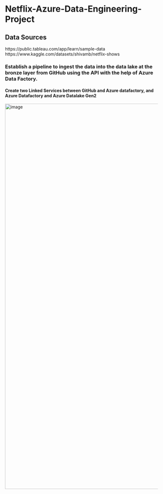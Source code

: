 # Netflix-Azure-Data-Engineering-Project

## Data Sources
<link> https://public.tableau.com/app/learn/sample-data </link>
<br>
https://www.kaggle.com/datasets/shivamb/netflix-shows

### Establish a pipeline to ingest the data into the data lake at the bronze layer from GitHub using the API with the help of Azure Data Factory.
#### Create two Linked Services between GitHub and Azure datafactory, and Azure Datafactory and Azure Datalake Gen2
<img width="1268" alt="image" src="https://github.com/user-attachments/assets/349bfd0f-fb40-409b-a2eb-faad9b5773cf" />



